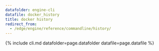 ```yaml
---
datafolder: engine-cli
datafile: docker_history
title: docker history
redirect_from:
  - /edge/engine/reference/commandline/history/
---
```

<!--
Sorry, but the contents of this page are automatically generated from
Docker's source code. If you want to suggest a change to the text that appears
here, you'll need to find the string by searching this repo:

https://github.com/docker/cli
-->
{% include cli.md datafolder=page.datafolder datafile=page.datafile %}
